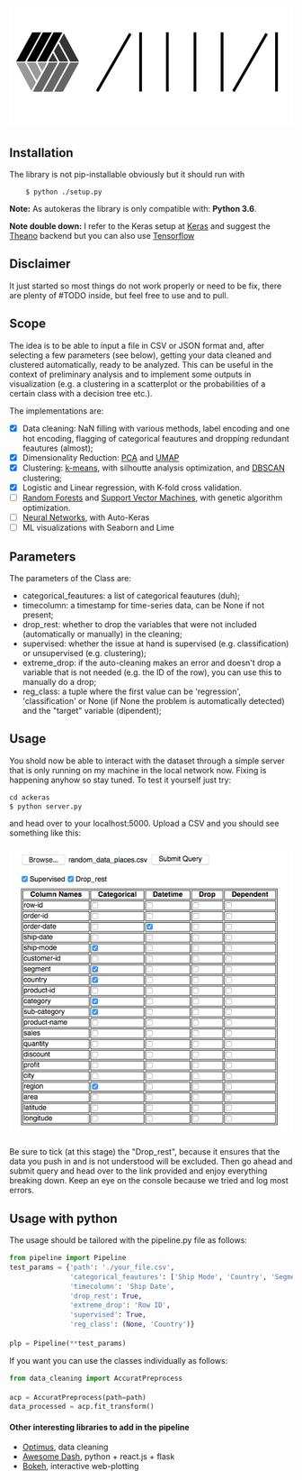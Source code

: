 ![ACKERAS](/frontend/ackeras.png)
===========

## Installation

The library is not pip-installable obviously but it should run with
```
    $ python ./setup.py
```

**Note:** As autokeras the library is only compatible with: **Python 3.6**.

**Note double down:** I refer to the Keras setup at [Keras](https://keras.io/) and suggest the [Theano](https://github.com/Theano/Theano) backend but you can also use [Tensorflow](https://www.tensorflow.org/api_guides/python/)

## Disclaimer

It just started so most things do not work properly or need to be fix, there are plenty of #TODO inside, but feel free to use and to pull.

## Scope

The idea is to be able to input a file in CSV or JSON format and, after selecting a few parameters (see below), getting your data cleaned and clustered automatically, ready to be analyzed. This can be useful in the context of preliminary analysis and to implement some outputs in visualization (e.g. a clustering in a scatterplot or the probabilities of a certain class with a decision tree etc.).

The implementations are:
- [x] Data cleaning: NaN filling with various methods, label encoding and one hot encoding, flagging of categorical feautures and dropping redundant feautures (almost);
- [x] Dimensionality Reduction: [PCA](http://setosa.io/ev/principal-component-analysis/) and [UMAP](https://github.com/lmcinnes/umap)
- [x] Clustering: [k-means](https://www.naftaliharris.com/blog/visualizing-k-means-clustering/), with silhoutte analysis optimization, and [DBSCAN](https://www.naftaliharris.com/blog/visualizing-dbscan-clustering/) clustering;
- [x] Logistic and Linear regression, with K-fold cross validation.
- [ ] [Random Forests](http://www.r2d3.us/visual-intro-to-machine-learning-part-1/) and [Support Vector Machines](https://docs.opencv.org/2.4/doc/tutorials/ml/introduction_to_svm/introduction_to_svm.html), with genetic algorithm optimization.
- [ ] [Neural Networks](https://playground.tensorflow.org/#activation=tanh&batchSize=10&dataset=circle&regDataset=reg-plane&learningRate=0.03&regularizationRate=0&noise=0&networkShape=4,2&seed=0.88343&showTestData=false&discretize=false&percTrainData=50&x=true&y=true&xTimesY=false&xSquared=false&ySquared=false&cosX=false&sinX=false&cosY=false&sinY=false&collectStats=false&problem=classification&initZero=false&hideText=false), with Auto-Keras
- [ ] ML visualizations with Seaborn and Lime

## Parameters

The parameters of the Class are:

- categorical_feautures: a list of categorical feautures (duh);
- timecolumn: a timestamp for time-series data, can be None if not present;
- drop_rest: whether to drop the variables that were not included (automatically or manually) in the cleaning;
- supervised: whether the issue at hand is supervised (e.g. classification) or unsupervised (e.g. clustering);
- extreme_drop: if the auto-cleaning makes an error and doesn't drop a variable that is not needed (e.g. the ID of the row), you can use this to manually do a drop;
- reg_class: a tuple where the first value can be 'regression', 'classification' or None (if None the problem is automatically detected) and the "target" variable (dipendent);

## Usage

You shold now be able to interact with the dataset through a simple server that is only running on my machine in the local network now. Fixing is happening anyhow so stay tuned. To test it yourself just try:

```
cd ackeras
$ python server.py
```

and head over to your localhost:5000. Upload a CSV and you should see something like this:

![test](/frontend/mock.png)

Be sure to tick (at this stage) the "Drop_rest", because it ensures that the data you push in and is not understood will be excluded. Then go ahead and submit query and head over to the link provided and enjoy everything breaking down. Keep an eye on the console because we tried and log most errors.

## Usage with python

The usage should be tailored with the pipeline.py file as follows:
``` python 
from pipeline import Pipeline
test_params = {'path': './your_file.csv',
               'categorical_feautures': ['Ship Mode', 'Country', 'Segment', 'Category', 'Sub-Category'],
               'timecolumn': 'Ship Date',
               'drop_rest': True,
               'extreme_drop': 'Row ID',
               'supervised': True,
               'reg_class': (None, 'Country')}

plp = Pipeline(**test_params)

```

If you want you can use the classes individually as follows:
``` python 
from data_cleaning import AccuratPreprocess

acp = AccuratPreprocess(path=path)
data_processed = acp.fit_transform()

```

#### Other interesting libraries to add in the pipeline

- [Optimus](https://github.com/ironmussa/Optimus), data cleaning
- [Awesome Dash](https://github.com/Acrotrend/awesome-dash), python + react.js + flask
- [Bokeh](https://github.com/bokeh/bokeh), interactive web-plotting

